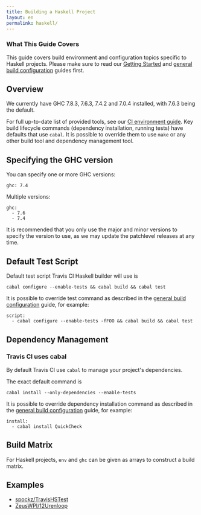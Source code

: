 ```yaml
---
title: Building a Haskell Project
layout: en
permalink: haskell/
---
```


### What This Guide Covers

This guide covers build environment and configuration topics specific to Haskell projects. Please make sure to read our [Getting Started](/user/getting-started/) and [general build configuration](/user/build-configuration/) guides first.

## Overview

We currently have GHC 7.8.3, 7.6.3, 7.4.2 and 7.0.4 installed, with 7.6.3 being the default.

For full up-to-date list of provided tools, see
our [CI environment guide](/user/ci-environment/). Key build lifecycle commands (dependency installation, running tests) have
defaults that use `cabal`. It is possible to override them to use `make` or any other build tool and dependency management tool.

## Specifying the GHC version

You can specify one or more GHC versions:

```
ghc: 7.4
```

Multiple versions:

```
ghc:
  - 7.6
  - 7.4
```

It is recommended that you only use the major and minor versions to specify the version to use, as we may update the patchlevel releases at any time.

## Default Test Script

Default test script Travis CI Haskell builder will use is

    cabal configure --enable-tests && cabal build && cabal test

It is possible to override test command as described in the [general build configuration](/user/build-configuration/) guide, for example:

    script:
      - cabal configure --enable-tests -fFOO && cabal build && cabal test


## Dependency Management

### Travis CI uses cabal

By default Travis CI use `cabal` to manage your project's dependencies.

The exact default command is

    cabal install --only-dependencies --enable-tests

It is possible to override dependency installation command as described in the [general build configuration](/user/build-configuration/) guide,
for example:

    install:
      - cabal install QuickCheck


## Build Matrix

For Haskell projects, `env` and `ghc` can be given as arrays
to construct a build matrix.

## Examples

* [spockz/TravisHSTest](https://github.com/spockz/TravisHSTest/blob/master/.travis.yml)
* [ZeusWPI/12Urenloop](https://github.com/ZeusWPI/12Urenloop/blob/master/.travis.yml)
